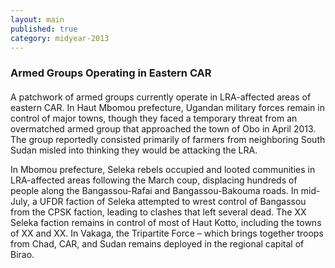 ```yaml
---
layout: main
published: true
category: midyear-2013
---
```


<!-- MAIN TEXT -->
<div class="page-container">
  <h3 class="page-title">Armed Groups Operating in Eastern CAR</h3>
  <h4 class="section-title"></h4>
  <p>A patchwork of armed groups currently operate in LRA-affected areas of eastern CAR. In Haut Mbomou prefecture, Ugandan military forces remain in control of major towns, though they faced a temporary threat from an overmatched armed group that approached the town of Obo in April 2013. The group reportedly consisted primarily of farmers from neighboring South Sudan misled into thinking they would be attacking the LRA.</p>

  <p>In Mbomou prefecture, Seleka rebels occupied and looted communities in LRA-affected areas following the March coup, displacing hundreds of people along the Bangassou-Rafai and Bangassou-Bakouma roads. In mid-July, a UFDR faction of Seleka attempted to wrest control of Bangassou from the CPSK faction, leading to clashes that left several dead. The XX Seleka faction remains in control of most of Haut Kotto, including the towns of XX and XX. In Vakaga, the Tripartite Force – which brings together troops from Chad, CAR, and Sudan  remains deployed in the regional capital of Birao.</p>
</div>